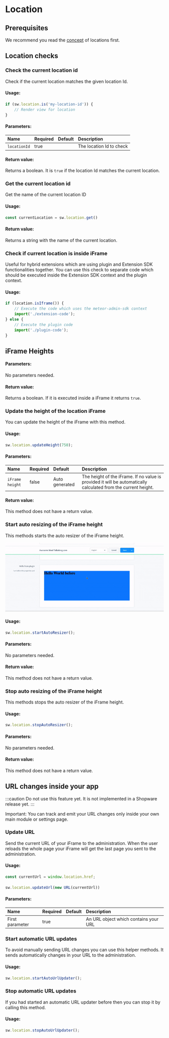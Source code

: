 # Location

## Prerequisites
We recommend you read the [concept](../concepts/locations.md) of locations first.
## Location checks

### Check the current location id

Check if the current location matches the given location Id.

#### Usage:

```ts
if (sw.location.is('my-location-id')) {
    // Render view for location
}
```

#### Parameters:
| Name         | Required | Default | Description              |
| :----------- | :------- | :------ | :----------------------- |
| `locationId` | true     |         | The location Id to check |

#### Return value:
Returns a boolean. It is `true` if the location Id matches the current location.

### Get the current location id

Get the name of the current location ID

#### Usage:

```ts
const currentLocation = sw.location.get()
```

#### Return value:
Returns a string with the name of the current location.

### Check if current location is inside iFrame

Useful for hybrid extensions which are using plugin and Extension SDK functionalities together. You can use this 
check to separate code which should be executed inside the Extension SDK context and the plugin context.

#### Usage:

```ts
if (location.isIframe()) {
    // Execute the code which uses the meteor-admin-sdk context
    import('./extension-code');
} else {
    // Execute the plugin code
    import('./plugin-code');
}
```

## iFrame Heights

#### Parameters:
No parameters needed.

#### Return value:
Returns a boolean. If it is executed inside a iFrame it returns `true`.

### Update the height of the location iFrame

You can update the height of the iFrame with this method.

#### Usage:

```ts
sw.location.updateHeight(750);
```

#### Parameters:
| Name            | Required | Default        | Description                                                                                                    |
| :-------------- | :------- | :------------- | :------------------------------------------------------------------------------------------------------------- |
| `iFrame height` | false    | Auto generated | The height of the iFrame. If no value is provided it will be automatically calculated from the current height. |

#### Return value:
This method does not have a return value.

### Start auto resizing of the iFrame height

This methods starts the auto resizer of the iFrame height.

![Auto resizing example](../concepts/assets/auto-resizer.gif)

#### Usage:

```ts
sw.location.startAutoResizer();
```

#### Parameters:
No parameters needed.

#### Return value:
This method does not have a return value.

### Stop auto resizing of the iFrame height

This methods stops the auto resizer of the iFrame height.

#### Usage:

```ts
sw.location.stopAutoResizer();
```

#### Parameters:
No parameters needed.

#### Return value:
This method does not have a return value.

## URL changes inside your app

:::caution
Do not use this feature yet. It is not implemented in a Shopware release yet.
:::

Important: You can track and emit your URL changes only inside your own main module or settings page.

### Update URL

Send the current URL of your iFrame to the administration. When the user reloads the whole page your iFrame will get the
last page you sent to the administration.

#### Usage:

```ts
const currentUrl = window.location.href;

sw.location.updateUrl(new URL(currentUrl))
```

#### Parameters:
| Name            | Required | Default | Description                           |
| :-------------- | :------- | :------ | :------------------------------------ |
| First parameter | true     |         | An URL object which contains your URL |

### Start automatic URL updates

To avoid manually sending URL changes you can use this helper methods. It sends automatically changes in your URL to the
administration.

#### Usage:

```ts
sw.location.startAutoUrlUpdater();
```

### Stop automatic URL updates

If you had started an automatic URL updater before then you can stop it by calling this method.

#### Usage:

```ts
sw.location.stopAutoUrlUpdater();
```